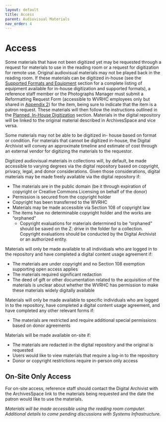 ```yaml
---
layout: default
title: Access
parent: Audiovisual Materials
nav_order: 4
---
```


# Access

Some materials that have not been digitized yet may be requested through a request for materials to use in the reading room or a request for digitization for remote use. Original audiovisual materials may not be played back in the reading room. If these materials can be digitized in-house (see the [Supported Formats and Equipment](https://elizajames.github.io/digital-preservation-documentation/docs/Reformatting-And-Digitizing-Materials/supported-formats-and-equipment/) section for a complete listing of equipment available for in-house digitization and supported formats), a reference staff member or the Photographs Manager must submit a Reformatting Request Form (accessible to WVRHC employees only but shared in [Appendix 2](https://elizajames.github.io/digital-preservation-documentation/docs/Appendices/appendix2/#reformatting-request-form)) for the item, being sure to indicate that the item is a patron request. These materials will then follow the instructions outlined in the [Planned, In-House Digitization](https://elizajames.github.io/digital-preservation-documentation/docs/Reformatting-And-Digitizing-Materials/digitization-workflows/) section. Materials in the digital repository will be linked to the original material described in ArchivesSpace and vice versa. 

Some materials may not be able to be digitized in- house based on format or condition. For materials that cannot be digitized in-house, the Digital Archivist will convey an approximate timeline and estimate of cost through an external vendor for digitizing the materials to the requestor. 

Digitized audiovisual materials in collections will, by default, be made accessible to varying degrees via the digital repository based on copyright, privacy, legal, and donor considerations. Given those considerations, digital materials may be made freely available via the digital repository if:  

- The materials are in the public domain (be it through expiration of copyright or Creative Commons Licensing on behalf of the donor) 
- Permission is secured from the copyright holder 
- Copyright has been transferred to the WVRHC 
- Materials may be made accessible via Section 108 of copyright law 
- The items have no determinable copyright holder and the works are “orphaned” 
    - Copyright evaluations for materials determined to be “orphaned” should be saved on the Z: drive in the folder for a collection. Copyright evaluations should be conducted by the Digital Archivist or an authorized entity. 

Materials will only be made available to all individuals who are logged in to the repository and have completed a digital content usage agreement if:  

- The materials are under copyright and no Section 108 exemption supporting open access applies 
- The materials required significant redaction  
- The deed of gift or other documentation related to the acquisition of the materials is unclear about whether the WVRHC has permission to make these materials widely digitally available 

Materials will only be made available to specific individuals who are logged in to the repository, have completed a digital content usage agreement, and have completed any other relevant forms if: 

- The materials are restricted and require additional special permissions based on donor agreements 

Materials will be made available on-site if:  

- The materials are redacted in the digital repository and the original is requested 
- Users would like to view materials that require a log-in to the repository 
- Donor or copyright restrictions require in-person only access 

## On-Site Only Access 

For on-site access, reference staff should contact the Digital Archivist with the ArchivesSpace link to the materials being requested and the date the patron would like to use the materials.  

*Materials will be made accessible using the reading room computer. Additional details to come pending discussions with Systems Infrastructure.*
